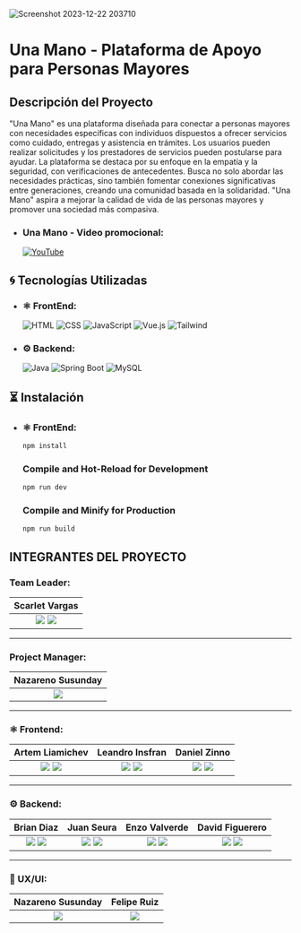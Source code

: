 ![Screenshot 2023-12-22 203710](https://github.com/No-Country/s12-13-n-java-vue/assets/46968835/5afd4cd1-7a2a-43a6-bc23-a9b3ff309b41)
# Una Mano - Plataforma de Apoyo para Personas Mayores

## Descripción del Proyecto

"Una Mano" es una plataforma diseñada para conectar a personas mayores con necesidades específicas con individuos dispuestos a ofrecer servicios como cuidado, entregas y asistencia en trámites. Los usuarios pueden realizar solicitudes y los prestadores de servicios pueden postularse para ayudar. La plataforma se destaca por su enfoque en la empatía y la seguridad, con verificaciones de antecedentes. Busca no solo abordar las necesidades prácticas, sino también fomentar conexiones significativas entre generaciones, creando una comunidad basada en la solidaridad. "Una Mano" aspira a mejorar la calidad de vida de las personas mayores y promover una sociedad más compasiva.


- ### Una Mano - Video promocional:

  [![YouTube](https://img.shields.io/badge/YouTube-FF0000?style=for-the-badge&logo=YouTube&logoColor=white)](https://www.youtube.com/watch?v=qlrq3xdUN9A&t=11s)
  


## 🌀 Tecnologías Utilizadas

- ### ⚛️ FrontEnd:

  ![HTML](https://img.shields.io/badge/HTML5-E34F26?style=for-the-badge&logo=HTML5&logoColor=white) 
  ![CSS](https://img.shields.io/badge/CSS3-1572B6?style=for-the-badge&logo=CSS3&logoColor=white) 
  ![JavaScript](https://img.shields.io/badge/JavaScript-F7DF1E?style=for-the-badge&logo=JavaScript&logoColor=black) 
  ![Vue.js](https://img.shields.io/badge/Vue.js-4FC08D?style=for-the-badge&logo=Vue.js&logoColor=white)
  ![Tailwind](https://img.shields.io/badge/-Tailwind-06B6D4?logo=tailwind-css&logoColor=white&style=for-the-badge)
 

- ### ⚙️ Backend:

  ![Java](https://img.shields.io/badge/Java-007396?style=for-the-badge&logo=Java&logoColor=white) 
  ![Spring Boot](https://img.shields.io/badge/Spring_Boot-6DB33F?style=for-the-badge&logo=SpringBoot&logoColor=white) 
  ![MySQL](https://img.shields.io/badge/MySQL-4479A1?style=for-the-badge&logo=MySQL&logoColor=white)


## ⏳ Instalación

- ### ⚛️ FrontEnd:
    ```sh
    npm install
    ```

    ### Compile and Hot-Reload for Development

    ```sh
    npm run dev
    ```

    ### Compile and Minify for Production

    ```sh
    npm run build
    ```


 ## INTEGRANTES DEL PROYECTO

  ### Team Leader:

| **Scarlet Vargas**|
|:-:|
| <a href="https://github.com/scarletvargas"><img src="https://img.shields.io/badge/github-%23121011.svg?&style=for-the-badge&logo=github&logoColor=white"/></a> <a href="https://www.linkedin.com/in/scarletvargas-systems-engineer/"><img src="https://img.shields.io/badge/linkedin%20-%230077B5.svg?&style=for-the-badge&logo=linkedin&logoColor=white"/></a> |
<hr/>

  ### Project Manager:
| **Nazareno Susunday**|
|:-:|
|<a href="https://www.linkedin.com/in/nazareno-susunday-990243a1/ "><img src="https://img.shields.io/badge/linkedin%20-%230077B5.svg?&style=for-the-badge&logo=linkedin&logoColor=white"/>
<hr/>

 ### ⚛️ Frontend:

| **Artem Liamichev**| **Leandro Insfran**| **Daniel Zinno**|
|:-:|:-:|:-:|
| <a href="https://github.com/artem-liamichev"><img src="https://img.shields.io/badge/github-%23121011.svg?&style=for-the-badge&logo=github&logoColor=white"/></a> <a href=" https://www.linkedin.com/in/artem-liamichev-6227b7266/"><img src="https://img.shields.io/badge/linkedin%20-%230077B5.svg?&style=for-the-badge&logo=linkedin&logoColor=white"/></a> | <a href="https://github.com/L-insfran"><img src="https://img.shields.io/badge/github-%23121011.svg?&style=for-the-badge&logo=github&logoColor=white"/></a> <a href="https://www.linkedin.com/in/leandro-insfran-488409169/"><img src="https://img.shields.io/badge/linkedin%20-%230077B5.svg?&style=for-the-badge&logo=linkedin&logoColor=white"/></a> | <a href="https://github.com/danielzinnoprogramador"><img src="https://img.shields.io/badge/github-%23121011.svg?&style=for-the-badge&logo=github&logoColor=white"/></a> <a href="https://www.linkedin.com/in/daniel-zinno/"><img src="https://img.shields.io/badge/linkedin%20-%230077B5.svg?&style=for-the-badge&logo=linkedin&logoColor=white"/></a> 
<hr/>

### ⚙️ Backend:

| **Brian Diaz**| **Juan Seura**| **Enzo Valverde**| **David Figuerero**|
|:-:|:-:|:-:|:-:|
| <a href="https://github.com/TeslaXZ"><img src="https://img.shields.io/badge/github-%23121011.svg?&style=for-the-badge&logo=github&logoColor=white"/></a> <a href="https://www.linkedin.com/in/brianodz/"><img src="https://img.shields.io/badge/linkedin%20-%230077B5.svg?&style=for-the-badge&logo=linkedin&logoColor=white"/></a> | <a href="https://github.com/Seujumon"><img src="https://img.shields.io/badge/github-%23121011.svg?&style=for-the-badge&logo=github&logoColor=white"/></a> <a href="https://www.linkedin.com/in/juan-seura/ "><img src="https://img.shields.io/badge/linkedin%20-%230077B5.svg?&style=for-the-badge&logo=linkedin&logoColor=white"/></a> | <a href="https://github.com/aesaries"><img src="https://img.shields.io/badge/github-%23121011.svg?&style=for-the-badge&logo=github&logoColor=white"/></a> <a href="https://www.linkedin.com/in/enzo-valverde-java/"><img src="https://img.shields.io/badge/linkedin%20-%230077B5.svg?&style=for-the-badge&logo=linkedin&logoColor=white"/></a> |  <a href="https://github.com/Davidfi34"><img src="https://img.shields.io/badge/github-%23121011.svg?&style=for-the-badge&logo=github&logoColor=white"/></a> <a href="https://www.linkedin.com/in/david-figuerero-developer"><img src="https://img.shields.io/badge/linkedin%20-%230077B5.svg?&style=for-the-badge&logo=linkedin&logoColor=white"/></a> |
<hr/>

### 🎨 UX/UI:

| **Nazareno Susunday**| **Felipe Ruiz**|
|:-:|:-:|
|<a href="https://www.linkedin.com/in/nazareno-susunday-990243a1/ "><img src="https://img.shields.io/badge/linkedin%20-%230077B5.svg?&style=for-the-badge&logo=linkedin&logoColor=white"/></a> | <a href="https://www.linkedin.com/in/paxmultimedia/"><img src="https://img.shields.io/badge/linkedin%20-%230077B5.svg?&style=for-the-badge&logo=linkedin&logoColor=white"/></a> |

